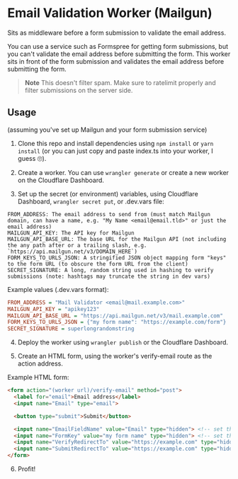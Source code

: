# Email Validation Worker (Mailgun)

Sits as middleware before a form submission to validate the email address.

You can use a service such as Formspree for getting form submissions, but you can't validate the email address before submitting the form. This worker sits in front of the form submission and validates the email address before submitting the form.

>**Note** This doesn't filter spam. Make sure to ratelimit properly and filter submissions on the server side.

## Usage

(assuming you've set up Mailgun and your form submission service)

1. Clone this repo and install dependencies using `npm install` or `yarn install` (or you can just copy and paste index.ts into your worker, I guess 🙄).

2. Create a worker. You can use `wrangler generate` or create a new worker on the Cloudflare Dashboard.

3. Set up the secret (or environment) variables, using Cloudflare Dashboard, `wrangler secret put`, or .dev.vars file:

```
FROM_ADDRESS: The email address to send from (must match Mailgun domain, can have a name, e.g. "My Name <email@email.tld>" or just the email address)
MAILGUN_API_KEY: The API key for Mailgun
MAILGUN_API_BASE_URL: The base URL for the Mailgun API (not including the any path after or a trailing slash, e.g. `https://api.mailgun.net/v3/DOMAIN_HERE`)
FORM_KEYS_TO_URLS_JSON: A stringified JSON object mapping form "keys" to the form URL (to obscure the form URL from the client)
SECRET_SIGNATURE: A long, random string used in hashing to verify submissions (note: hashtags may truncate the string in dev vars)
```

Example values (.dev.vars format):
```ini
FROM_ADDRESS = "Mail Validator <email@mail.example.com>"
MAILGUN_API_KEY = "apikey123"
MAILGUN_API_BASE_URL = "https://api.mailgun.net/v3/mail.example.com"
FORM_KEYS_TO_URLS_JSON = {"my form name": "https://example.com/form"}
SECRET_SIGNATURE = superlongrandomstring
```

4. Deploy the worker using `wrangler publish` or the Cloudflare Dashboard.

5. Create an HTML form, using the worker's verify-email route as the action address.

Example HTML form:

```html
<form action="(worker url)/verify-email" method="post">
  <label for="email">Email address</label>
  <input name="Email" type="email">

  <button type="submit">Submit</button>

  <input name="EmailFieldName" value="Email" type="hidden"> <!-- set the value to the name of the email field -->
  <input name="FormKey" value="my form name" type="hidden"> <!-- set the value to the key for the intended form in FORM_KEYS_TO_URLS_JSON -->
  <input name="VerifyRedirectTo" value="https://example.com" type="hidden"> <!-- optional, set the value to where to redirect after going to /verify-email -->
  <input name="SubmitRedirectTo" value="https://example.com" type="hidden"> <!-- optional, set the value to where to redirect after going to /submit-form -->
</form>
```

6. Profit!
